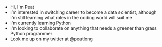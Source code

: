 - Hi, I'm Peat
- I’m interested in switching career to become a data scientist, although I'm still learning what roles in the coding world will suit me
- I'm currently learning Python
- I'm looking to collaborate on anything that needs a greener than grass Python programmer
- Look me up on my twitter at @peatlong

<!---
PeatLong/PeatLong is a ✨ special ✨ repository because its `README.md` (this file) appears on your GitHub profile.
You can click the Preview link to take a look at your changes.
--->
